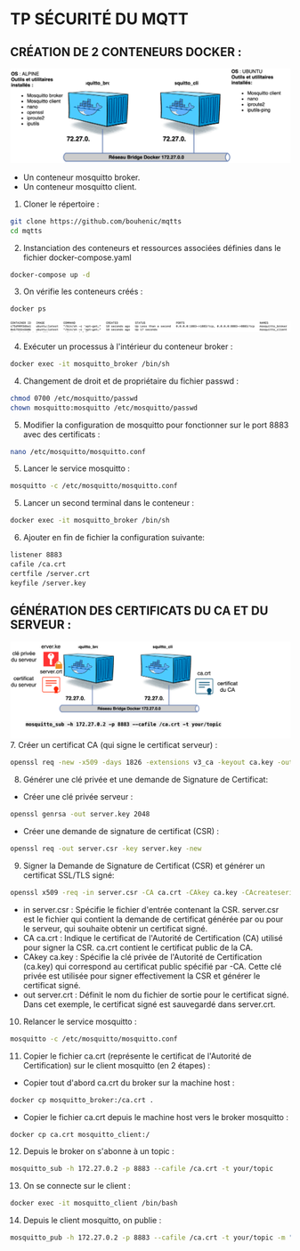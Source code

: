 # TP SÉCURITÉ DU MQTT
## CRÉATION DE 2 CONTENEURS DOCKER :
![Texte alternatif](mqtt.drawio.svg)

- Un conteneur mosquitto broker.
- Un conteneur mosquitto client.

1. Cloner le répertoire :
```bash
git clone https://github.com/bouhenic/mqtts
cd mqtts
```
2. Instanciation des conteneurs et ressources associées définies dans le fichier docker-compose.yaml
```bash
docker-compose up -d
```
3. On vérifie les conteneurs créés :
```bash
docker ps
```
![Texte alternatif](scr1.png)

4. Exécuter un processus à l'intérieur du conteneur broker :
```bash
docker exec -it mosquitto_broker /bin/sh
```
4. Changement de droit et de propriétaire du fichier passwd :
```bash
chmod 0700 /etc/mosquitto/passwd
chown mosquitto:mosquitto /etc/mosquitto/passwd
```
5. Modifier la configuration de mosquitto pour fonctionner sur le port 8883 avec des certificats :
```bash
nano /etc/mosquitto/mosquitto.conf
```
5. Lancer le service mosquitto :
```bash
mosquitto -c /etc/mosquitto/mosquitto.conf
```
5. Lancer un second terminal dans le conteneur :
```bash
docker exec -it mosquitto_broker /bin/sh
```
6. Ajouter en fin de fichier la configuration suivante:
```bash
listener 8883
cafile /ca.crt
certfile /server.crt
keyfile /server.key
```
## GÉNÉRATION DES CERTIFICATS DU CA ET DU SERVEUR :
![Texte alternatif](ssl-4.svg)
7. Créer un certificat CA (qui signe le certificat serveur) :
```bash
openssl req -new -x509 -days 1826 -extensions v3_ca -keyout ca.key -out ca.crt
```
8. Générer une clé privée et une demande de Signature de Certificat:
- Créer une clé privée serveur :
```bash
openssl genrsa -out server.key 2048
```
- Créer une demande de signature de certificat (CSR) :
```bash
openssl req -out server.csr -key server.key -new
```

9. Signer la Demande de Signature de Certificat (CSR) et générer un certificat SSL/TLS signé:
```bash
openssl x509 -req -in server.csr -CA ca.crt -CAkey ca.key -CAcreateserial -out server.crt -days 360
```
- in server.csr : Spécifie le fichier d'entrée contenant la CSR. server.csr est le fichier qui contient la demande de certificat générée par ou pour le serveur, qui souhaite obtenir un certificat signé.
- CA ca.crt : Indique le certificat de l'Autorité de Certification (CA) utilisé pour signer la CSR. ca.crt contient le certificat public de la CA.
- CAkey ca.key : Spécifie la clé privée de l'Autorité de Certification (ca.key) qui correspond au certificat public spécifié par -CA. Cette clé privée est utilisée pour signer effectivement la CSR et générer le certificat signé.
- out server.crt : Définit le nom du fichier de sortie pour le certificat signé. Dans cet exemple, le certificat signé est sauvegardé dans server.crt.
10. Relancer le service mosquitto :
```bash
mosquitto -c /etc/mosquitto/mosquitto.conf
```

11. Copier le fichier ca.crt (représente le certificat de l'Autorité de Certification) sur le client mosquitto (en 2 étapes) :
- Copier tout d'abord ca.crt du broker sur la machine host :
```bash
docker cp mosquitto_broker:/ca.crt .
```

- Copier le fichier ca.crt depuis le machine host vers le broker mosquitto :
```bash
docker cp ca.crt mosquitto_client:/
```

12. Depuis le broker on s'abonne à un topic :
```bash
mosquitto_sub -h 172.27.0.2 -p 8883 --cafile /ca.crt -t your/topic
```

13. On se connecte sur le client :
```bash
docker exec -it mosquitto_client /bin/bash
```

14. Depuis le client mosquitto, on publie :
```bash
mosquitto_pub -h 172.27.0.2 -p 8883 --cafile /ca.crt -t your/topic -m "Hello world"
```



